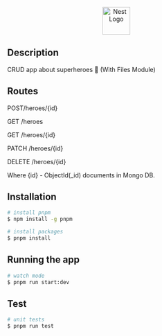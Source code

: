 <p align="center">
  <a href="http://nestjs.com/" target="blank"><img src="https://nestjs.com/img/logo-small.svg" width="64" alt="Nest Logo" /></a>
</p>


## Description

CRUD app about superheroes 🤖 (With Files Module)

## Routes

POST/heroes/{id}

GET /heroes

GET /heroes/{id}

PATCH /heroes/{id}

DELETE /heroes/{id}

Where {id} - ObjectId(_id) documents in Mongo DB.

## Installation

```bash
# install pnpm
$ npm install -g pnpm

# install packages
$ pnpm install
```

## Running the app

```bash
# watch mode
$ pnpm run start:dev
```

## Test

```bash
# unit tests
$ pnpm run test
```
